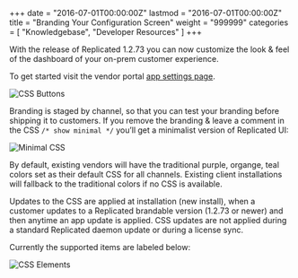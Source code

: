+++
date = "2016-07-01T00:00:00Z"
lastmod = "2016-07-01T00:00:00Z"
title = "Branding Your Configuration Screen"
weight = "999999"
categories = [ "Knowledgebase", "Developer Resources" ]
+++

With the release of Replicated 1.2.73 you can now customize the look & feel of the
dashboard of your on-prem customer experience.

To get started visit the vendor portal [app settings page](https://vendor.replicated.com/settings).

![CSS Buttons](/images/css-buttons.png)

Branding is staged by channel, so that you can test your branding before shipping it to
customers. If you remove the branding & leave a comment in the CSS
`/* show minimal */` you’ll get a minimalist version of Replicated UI:

![Minimal CSS](/images/minimal-css.png)

By default, existing vendors will have the traditional purple, organge, teal colors set as
their default CSS for all channels. Existing client installations will fallback to the
traditional colors if no CSS is available.

Updates to the CSS are applied at installation (new install), when a customer updates to a
Replicated brandable version (1.2.73 or newer) and then anytime an app update is applied.
CSS updates are not applied during a standard Replicated daemon update or during a
license sync.

Currently the supported items are labeled below:

![CSS Elements](/images/css-elements.png)
